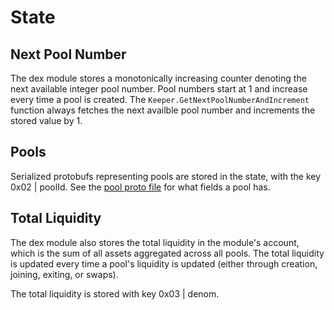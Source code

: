 # State

## Next Pool Number

The dex module stores a monotonically increasing counter denoting the next available integer pool number. Pool numbers start at 1 and increase every time a pool is created. The `Keeper.GetNextPoolNumberAndIncrement` function always fetches the next availble pool number and increments the stored value by 1.

## Pools

Serialized protobufs representing pools are stored in the state, with the key 0x02 | poolId. See the [pool proto file](../../../proto/dex/v1/pool.proto) for what fields a pool has.

## Total Liquidity

The dex module also stores the total liquidity in the module's account, which is the sum of all assets aggregated across all pools. The total liquidity is updated every time a pool's liquidity is updated (either through creation, joining, exiting, or swaps).

The total liquidity is stored with key 0x03 | denom.

